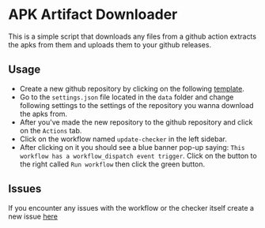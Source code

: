 # APK Artifact Downloader
This is a simple script that downloads any files from a github action extracts the apks from them and uploads them to your github releases.

## Usage
- Create a new github repository by clicking on the following [template](https://github.com/new?template_name=apk-artifact-downloader&template_owner=kaorlol).
- Go to the `settings.json` file located in the `data` folder and change following settings to the settings of the repository you wanna download the apks from.
- After you've made the new repository to the github repository and click on the `Actions` tab.
- Click on the workflow named `update-checker` in the left sidebar.
- After clicking on it you should see a blue banner pop-up saying: `This workflow has a workflow_dispatch event trigger`.
Click on the button to the right called `Run workflow` then click the green button.

## Issues
If you encounter any issues with the workflow or the checker itself create a new issue [here](https://github.com/kaorlol/apk-artifact-downloader/issues)
